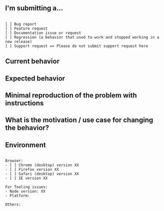<!--
1. 官方 issue 用于报告 bug 和需求建议，关于Angular及ng-zorro-antd的使用和开发问题在这里可能不会得到解答，感谢您的理解。
2. 建议使用英文进行提问，这样你的问题可以被更多的人阅读和回答。如果表达上确实较复杂，英文标题加中文描述也是可选的方案。
3. 报告 BUG 时请务必按照下列格式书写，并尽可能提供源代码、复现步骤、复现演示、GIF 演示等。我们和你一样都希望尽快解决问题，请不要浪费时间在互相追问上。
4. 注意你的 issue 格式，不适合阅读的格式会被忽视或直接关闭。
5. 如果需要粘贴源码，尽量避免截图并注意代码格式。关于如何在 Markdown 中书写代码可以参考：https://segmentfault.com/markdown
6. 抱怨不能解决问题，通畅有效和心情舒畅的交流才能解决。
-->

## I'm submitting a...
<!-- Check one of the following options with "x" -->
<pre><code>
[ ] Bug report  <!-- Please search GitHub for a similar issue or PR before submitting -->
[ ] Feature request
[ ] Documentation issue or request
[ ] Regression (a behavior that used to work and stopped working in a new release)
[ ] Support request => Please do not submit support request here
</code></pre>

## Current behavior
<!-- Describe how the issue manifests. -->


## Expected behavior
<!-- Describe what the desired behavior would be. -->


## Minimal reproduction of the problem with instructions
<!--
For bug reports please provide the *STEPS TO REPRODUCE* 
-->

## What is the motivation / use case for changing the behavior?
<!-- Describe the motivation or the concrete use case. -->


## Environment

<pre><code>
Browser:
- [ ] Chrome (desktop) version XX
- [ ] Firefox version XX
- [ ] Safari (desktop) version XX
- [ ] IE version XX
 
For Tooling issues:
- Node version: XX  <!-- run `node --version` -->
- Platform:  <!-- Mac, Linux, Windows -->

Others:
<!-- Anything else relevant?  Operating system version, IDE, package manager, HTTP server, ... -->
</code></pre>
